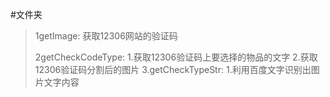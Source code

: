 #文件夹
>1getImage: 获取12306网站的验证码
>>
>2getCheckCodeType:
    1.获取12306验证码上要选择的物品的文字
    2.获取12306验证码分割后的图片
>3.getCheckTypeStr:
    1.利用百度文字识别出图片文字内容
